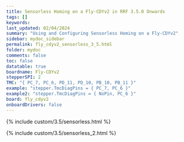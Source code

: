 ```yaml
---
title: Sensorless Homing on a Fly-CDYv2 in RRF 3.5.0 Onwards
tags: []
keywords: 
last_updated: 02/04/2024
summary: "Using and Configuring Sensorless Homing on a Fly-CDYv2"
sidebar: mydoc_sidebar
permalink: fly_cdyv2_sensorless_3_5.html
folder: mydoc
comments: false
toc: false
datatable: true
boardname: Fly-CDYv2
stepperSPI: 2
TMC: "{ PC_7, PC_6, PD_11, PD_10, PB_10, PB_11 }"
example: "stepper.TmcDiagPins = { PC_7, PC_6 }"
example2: "stepper.TmcDiagPins = { NoPin, PC_6 }"
board: fly_cdyv2
onboardDrivers: false
---
```


{% include custom/3.5/sensorless.html %}

{% include custom/3.5/sensorless_2.html %}
